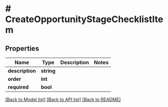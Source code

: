 # # CreateOpportunityStageChecklistItem

## Properties

Name | Type | Description | Notes
------------ | ------------- | ------------- | -------------
**description** | **string** |  |
**order** | **int** |  |
**required** | **bool** |  |

[[Back to Model list]](../../README.md#models) [[Back to API list]](../../README.md#endpoints) [[Back to README]](../../README.md)
